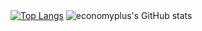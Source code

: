 
  <br><br>
[![Top Langs](https://github-readme-stats.vercel.app/api/top-langs/?username=barcodetm&layout=compact)](https://github.com/barcodetm/github-readme-stats)
![economyplus's GitHub stats](https://github-readme-stats.vercel.app/api?username=barcodetm&hide=contribs,prs)
  <br><br>

